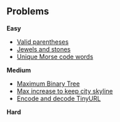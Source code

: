 Problems
--------
**Easy**
- [Valid parentheses](parentheses)
- [Jewels and stones](jewels)
- [Unique Morse code words](morse)

**Medium**
- [Maximum Binary Tree](maxbinarytree)
- [Max increase to keep city skyline](skyline)
- [Encode and decode TinyURL](tinyurl)

**Hard**
